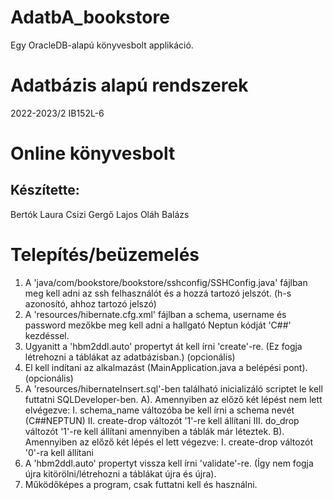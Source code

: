 # AdatbA_bookstore
Egy OracleDB-alapú könyvesbolt applikáció.

# Adatbázis alapú rendszerek
2022-2023/2
IB152L-6

# Online könyvesbolt

## Készítette:
Bertók Laura
Csizi Gergő Lajos
Oláh Balázs

# Telepítés/beüzemelés

1. A 'java/com/bookstore/bookstore/sshconfig/SSHConfig.java' fájlban meg kell adni az ssh felhasználót és a hozzá tartozó jelszót. (h-s azonosító, ahhoz tartozó jelszó)
2. A 'resources/hibernate.cfg.xml' fájlban a schema, username és password mezőkbe meg kell adni a hallgató Neptun kódját 'C##' kezdéssel.
3. Ugyanitt a 'hbm2ddl.auto' propertyt át kell írni 'create'-re. (Ez fogja létrehozni a táblákat az adatbázisban.) (opcionális)
4. El kell indítani az alkalmazást (MainApplication.java a belépési pont). (opcionális)
5. A 'resources/hibernateInsert.sql'-ben található inicializáló scriptet le kell futtatni SQLDeveloper-ben.
	 A).  Amennyiben az előző két lépést nem lett elvégezve:
        I.  schema_name változóba be kell írni a schema nevét (C##NEPTUN)
        II.  create-drop változót '1'-re kell állítani
        III.  do_drop változót '1'-re kell állítani amennyiben a táblák már léteztek.
    B). Amennyiben az előző két lépés el lett végezve:
        I.  create-drop változót '0'-ra kell állítani
6. A 'hbm2ddl.auto' propertyt vissza kell írni 'validate'-re. (Így nem fogja újra kitörölni/létrehozni a táblákat újra és újra).
7. Működőképes a program, csak futtatni kell és használni.
